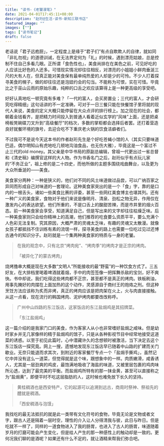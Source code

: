 ```yaml
---
title: "读书-《老饕漫笔》"
date: 2021-04-01T17:45:11+08:00
description: "赵珩@生活·读书·新知三联书店"
featured_image: ""
images: [""]
tags: ["读书笔记"]
draft: false
---
```


老话说「君子远庖厨」，一定程度上是缘于“君子们”有点自欺欺人的自律，就如同「非礼勿视」的道德训诫，在无法界定何为「礼」的时候，遇到漂亮姑娘，总是控制不住自己多看几眼。正所谓「食色性也」，美食尚排在在美色之前，可见好吃的人应该比好色的人还多。可惜现实情况却往往相反，对漂亮的小姐姐小鲜肉垂涎三尺的大有人在，但真正能对美食保有最单纯热爱的人却是少的可怜。不少人打着探寻美食的幌子，做的却往往还是泡妞约会的勾当。不能称为可恨，实在可惜。毕竟比之于巫山云雨的原始乐趣，纯粹的口舌之欢应该算得上是一种更高级的享受吧。

好好认真地吃一顿究竟有多难？「一代的富人，会买房置业；三代的富人，才会研究吃得精细」这句话讲的不一定准确，可对于一日三餐只能在快餐馆子里将就的现代人来说，美食的定义大概只能停留在大众点评的排行榜上。加之现在的社会，都朝着金钱看齐，是把精力时间投入到普通人看着近似玄学的“风味”上面，还是把桌椅板凳碗碟刀叉升到“高级餐厅”的档次，多数的掌柜都会选择后者罢。还打着营造良好就餐环境的旗号，去迎合吃不下重庆老火锅的饮食洁癖者们。

不过我可不是说今天这本书的作者赵珩先生是个好吃苍蝇小馆的人（其实只要味道巴适，偶尔明知山有虎地吃几顿地沟油食品，也无伤大雅），毕竟这是一个富过不止三代的old money。其父亲是中华书局的原副总编辑，曾祖一代更出过一省总督和《清史稿》编撰官这样的大人物。作为书香名门之后，赵珩似乎有点玩儿家的“不务正业”，祖上修的是二十四史，而他所做的主题多围绕戏曲舞台，以及更为大众所垂涎的——美食。

美食家分两种：一种是狭义的，他们对不同的风土味道做过品尝，可以广纳百家之异同而形成自己对味道的一套理论。这种美食家突出的是一个「食」字，靠的是口内的一根舌头，诸如一些美食比赛的评委，甚至一些网红美食博主也堪其列。还有一种广义的美食家，食物对于他们来说是像明月、清泉、劲松之物无异，作用仅在激发内心的表达欲望。他们所重的，不是口舌上的酸甜苦辣，而是市井里的烟火百态。前一种美食家会享受，知道满足自己，但是写出来的文字却往往枯燥乏味。后一种美食家则只会给你精神上的高潮，他们推荐的吃食要么资质平平，要么充满个人色彩无法复制。究其原因，大概严肃的灵魂太乏味，有趣的灵魂又太散漫。就像女孩子都抵挡不住训练有素的流氓一样，探寻美食的路上也需要一位吃过见过还博古通今的知识分子。赵珩就是一个集两种美食家的特质与一身的老饕。

> 在我的观念中，只有北京“烤肉宛”、“烤肉季”的烤肉才是正宗的烤肉。
>
> 「被异化了的蒙古烤肉」

烧烤撸串大概是现在大多数“文明人”所能接收的最“野蛮”的一种饮食方式了。三五好友，在大排档里喝着啤酒就着烟，手中的肉签签像一把挥舞杀敌的宝剑，好不爽快。书中却说，我们吃得这些烤肉都不正宗，甚至都不是真正的烤肉。铁板刷油，用事先腌好的肉摆在上面加热的这个动作，灵感源自于商纣王的炮烙之刑。但这种烹饪方法应该称为炙而非烤，真正的烤肉应该是把肉架在火上，火与肉直接接触。从这一点看，现在流行的韩国烤肉、泥炉烤肉都要改改称呼。

> 广州中山四路的东江饭店，这家饭店的东江盐焗鸡是其招牌菜。
>
> 「东江盐焗鸡」

这一篇介绍的是我家门口的美食，作为客家人从小也非常嗜好盐焗之咸味。但是幼时家乡并无几家像样的精于盐焗鸡的馆子，只是从各种影视节目中经常地接受这道菜的诱惑。以至于初见此篇时，心中潜藏许久的念想顿时被激活，当下决定去这个东江饭店一探究竟。网上一搜，遗憾地发现东江饭店早已随着中山路的扩建而关门歇业。无奈只能退而求其次，到附近的客家餐厅专点一个「盐焗手撕鸡」，虽然记忆中并没有这么一道菜，但觉得就是这个味，跟想象中的一样。肉质嫩滑，咸香诱人，尤其是一层劲爽的鸡皮，最饱满地吸收了海盐的味道，又被里层包裹的鸡肉味所沁透，达到了最完美的平衡。而盐焗鸡所特有的那一抹金黄，甚至可以直接称之为“盐焗黄”，即便平时不吃这层脂肪的人，这时候也难免放下长久的坚持。

> 黄桂稠酒也是西安特产，它的起源可以追溯到远古，商周时祭神、祭祖先的醴就是稠酒。
>
> 「西安稠酒与泡馍」

我找吃的最无法抵抗的就是此一类带有文化符号的食物，毕竟无论是文物或者文字，跟古人还是隔着一层时空，理性的介入让人分得清我与彼，此日与昨日。但是吃就不一样了，同样的一道食物进入了我的肠胃，也进入了古人的肠胃，味道随着岁月的打磨可能会产生变化，但是给人产生的那一种感性上的触动却是一致的。更何况我们聊的是酒呢？如果还有什么不足的，就让酒精来帮我们弥合吧。